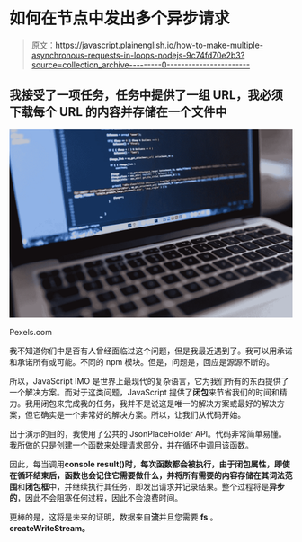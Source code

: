 # 如何在节点中发出多个异步请求

> 原文：<https://javascript.plainenglish.io/how-to-make-multiple-asynchronous-requests-in-loops-nodejs-9c74fd70e2b3?source=collection_archive---------0----------------------->

## **我接受了一项任务，任务中提供了一组 URL，我必须下载每个 URL 的内容并存储在一个文件中**

![](img/f8c9c8df91c93bfacda9a2bb3f8b901e.png)

Pexels.com

我不知道你们中是否有人曾经面临过这个问题，但是我最近遇到了。我可以用承诺和承诺所有或可能。不同的 npm 模块。但是，问题是，回应是源源不断的。

所以，JavaScript IMO 是世界上最现代的复杂语言，它为我们所有的东西提供了一个解决方案。而对于这类问题，JavaScript 提供了**闭包**来节省我们的时间和精力。我用闭包来完成我的任务，我并不是说这是唯一的解决方案或最好的解决方案，但它确实是一个非常好的解决方案。所以，让我们从代码开始。

出于演示的目的，我使用了公共的 JsonPlaceHolder API。代码非常简单易懂。我所做的只是创建一个函数来处理请求部分，并在循环中调用该函数。

因此，每当调用**console result()**时，每次函数都会被执行，由于闭包属性，即使在循环结束后，函数也会记住它需要做什么，并将所有需要的内容存储在其**词法范围**和**闭包框**中，并继续执行其任务，即发出请求并记录结果。整个过程将是**异步的**，因此不会阻塞任何过程，因此不会浪费时间。

更棒的是，这将是未来的证明，数据来自**流**并且您需要 **fs** 。 **createWriteStream。**